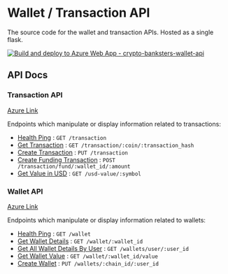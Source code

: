 # Wallet / Transaction API
The source code for the wallet and transaction APIs. Hosted as a single flask.

[![Build and deploy to Azure Web App - crypto-banksters-wallet-api](https://github.com/alexrirak-ms/crypto_cloudathon_wallet_api/actions/workflows/main_crypto-banksters-wallet-api.yml/badge.svg)](https://github.com/alexrirak-ms/crypto_cloudathon_wallet_api/actions/workflows/main_crypto-banksters-wallet-api.yml)

## API Docs

### Transaction API
[Azure Link](https://crypto-banksters-wallet-api.azurewebsites.net/transaction)

Endpoints which manipulate or display information related to transactions:

* [Health Ping](docs/transaction/transaction.md) : `GET /transaction`
* [Get Transaction](docs/transaction/get_transaction.md) : `GET /transaction/:coin/:transaction_hash`
* [Create Transaction](docs/transaction/create_transaction.md) : `PUT /transaction`
* [Create Funding Transaction](docs/transaction/create_funding_transaction.md) : `POST /transaction/fund/:wallet_id/:amount`
* [Get Value in USD](docs/transaction/get_value_in_usd.md) : `GET /usd-value/:symbol`

### Wallet API
[Azure Link](https://crypto-banksters-wallet-api.azurewebsites.net/wallet)

Endpoints which manipulate or display information related to wallets:

* [Health Ping](docs/wallet/wallet.md) : `GET /wallet`
* [Get Wallet Details](docs/wallet/get_wallet.md) : `GET /wallet/:wallet_id`
* [Get All Wallet Details By User](docs/wallet/get_wallets_by_user.md) : `GET /wallets/user/:user_id`
* [Get Wallet Value](docs/wallet/get_wallet_value.md) : `GET /wallet/:wallet_id/value`
* [Create Wallet](docs/wallet/create_wallet.md) : `PUT /wallets/:chain_id/:user_id`